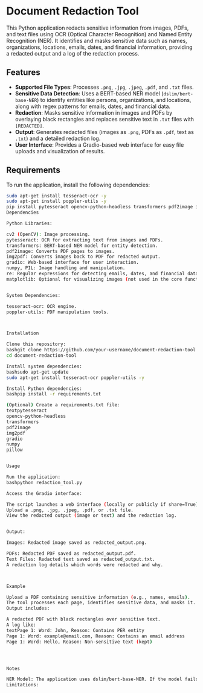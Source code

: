 # Document Redaction Tool

This Python application redacts sensitive information from images, PDFs, and text files using OCR (Optical Character Recognition) and Named Entity Recognition (NER). It identifies and masks sensitive data such as names, organizations, locations, emails, dates, and financial information, providing a redacted output and a log of the redaction process.

## Features
- **Supported File Types**: Processes `.png`, `.jpg`, `.jpeg`, `.pdf`, and `.txt` files.
- **Sensitive Data Detection**: Uses a BERT-based NER model (`dslim/bert-base-NER`) to identify entities like persons, organizations, and locations, along with regex patterns for emails, dates, and financial data.
- **Redaction**: Masks sensitive information in images and PDFs by overlaying black rectangles and replaces sensitive text in `.txt` files with `[REDACTED]`.
- **Output**: Generates redacted files (images as `.png`, PDFs as `.pdf`, text as `.txt`) and a detailed redaction log.
- **User Interface**: Provides a Gradio-based web interface for easy file uploads and visualization of results.

## Requirements
To run the application, install the following dependencies:

```bash
sudo apt-get install tesseract-ocr -y
sudo apt-get install poppler-utils -y
pip install pytesseract opencv-python-headless transformers pdf2image img2pdf gradio
Dependencies

Python Libraries:

cv2 (OpenCV): Image processing.
pytesseract: OCR for extracting text from images and PDFs.
transformers: BERT-based NER model for entity detection.
pdf2image: Converts PDF pages to images.
img2pdf: Converts images back to PDF for redacted output.
gradio: Web-based interface for user interaction.
numpy, PIL: Image handling and manipulation.
re: Regular expressions for detecting emails, dates, and financial data.
matplotlib: Optional for visualizing images (not used in the core functionality).


System Dependencies:

tesseract-ocr: OCR engine.
poppler-utils: PDF manipulation tools.



Installation

Clone this repository:
bashgit clone https://github.com/your-username/document-redaction-tool.git
cd document-redaction-tool

Install system dependencies:
bashsudo apt-get update
sudo apt-get install tesseract-ocr poppler-utils -y

Install Python dependencies:
bashpip install -r requirements.txt

(Optional) Create a requirements.txt file:
textpytesseract
opencv-python-headless
transformers
pdf2image
img2pdf
gradio
numpy
pillow


Usage

Run the application:
bashpython redaction_tool.py

Access the Gradio interface:

The script launches a web interface (locally or publicly if share=True).
Upload a .png, .jpg, .jpeg, .pdf, or .txt file.
View the redacted output (image or text) and the redaction log.


Output:

Images: Redacted image saved as redacted_output.png.

PDFs: Redacted PDF saved as redacted_output.pdf.
Text Files: Redacted text saved as redacted_output.txt.
A redaction log details which words were redacted and why.



Example

Upload a PDF containing sensitive information (e.g., names, emails).
The tool processes each page, identifies sensitive data, and masks it.
Output includes:

A redacted PDF with black rectangles over sensitive text.
A log like:
textPage 1: Word: John, Reason: Contains PER entity
Page 1: Word: example@email.com, Reason: Contains an email address
Page 1: Word: Hello, Reason: Non-sensitive text (kept)




Notes

NER Model: The application uses dslim/bert-base-NER. If the model fails to initialize, it falls back to regex-based redaction (emails, dates, financial data).
Limitations:


  
